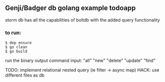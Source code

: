 
## Genji/Badger db golang example todoapp

storm db has all the capabilities of boltdb with the added query functionality 

### to run:
	$ dep ensure
	$ go clean
	$ go build

run the binary output
command input:
	"all"
	"new"
	"delete"
	"update"
	"find"

TODO: implement relational nested query (ie filter -> async map)
HACK: use different files as db